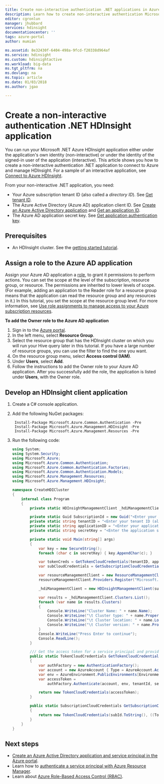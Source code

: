 ```yaml
---
title: Create non-interactive authentication .NET applications in Azure HDInsight | Microsoft Docs
description: Learn how to create non-interactive authentication Microsoft .NET applications in Azure HDInsight.
editor: cgronlun
manager: jhubbard
services: hdinsight
documentationcenter: ''
tags: azure-portal
author: mumian

ms.assetid: 8e32430f-6404-498a-9fcd-f20338d964af
ms.service: hdinsight
ms.custom: hdinsightactive
ms.workload: big-data
ms.tgt_pltfrm: na
ms.devlang: na
ms.topic: article
ms.date: 01/03/2018
ms.author: jgao

---
```

# Create a non-interactive authentication .NET HDInsight application
You can run your Microsoft .NET Azure HDInsight application either under the application's own identity (non-interactive) or under the identity of the signed-in user of the application (interactive). This article shows you how to create a non-interactive authentication .NET application to connect to Azure and manage HDInsight. For a sample of an interactive application, see [Connect to Azure HDInsight](hdinsight-administer-use-dotnet-sdk.md#connect-to-azure-hdinsight). 

From your non-interactive .NET application, you need:

* Your Azure subscription tenant ID (also called a *directory ID*). See [Get tenant ID](../azure-resource-manager/resource-group-create-service-principal-portal.md#get-tenant-id).
* The Azure Active Directory (Azure AD) application client ID. See [Create an Azure Active Directory application](../azure-resource-manager/resource-group-create-service-principal-portal.md#create-an-azure-active-directory-application) and [Get an application ID](../azure-resource-manager/resource-group-create-service-principal-portal.md#get-application-id-and-authentication-key).
* The Azure AD application secret key. See [Get application authentication key](../azure-resource-manager/resource-group-create-service-principal-portal.md#get-application-id-and-authentication-key).

## Prerequisites
* An HDInsight cluster. See the [getting started tutorial](hadoop/apache-hadoop-linux-tutorial-get-started.md#create-cluster).

## Assign a role to the Azure AD application
Assign your Azure AD application a [role](../active-directory/role-based-access-built-in-roles.md), to grant it permissions to perform actions. You can set the scope at the level of the subscription, resource group, or resource. The permissions are inherited to lower levels of scope. (For example, adding an application to the Reader role for a resource group means that the application can read the resource group and any resources in it.) In this tutorial, you set the scope at the resource group level. For more information, see [Use role assignments to manage access to your Azure subscription resources](../active-directory/role-based-access-control-configure.md).

**To add the Owner role to the Azure AD application**

1. Sign in to the [Azure portal](https://portal.azure.com).
2. In the left menu, select **Resource Group**.
3. Select the resource group that has the HDInsight cluster on which you will run your Hive query later in this tutorial. If you have a large number of resource groups, you can use the filter to find the one you want.
4. On the resource group menu, select **Access control (IAM)**.
5. Under **Users**, select **Add**.
6. Follow the instructions to add the Owner role to your Azure AD application. After you successfully add the role, the application is listed under **Users**, with the Owner role. 

## Develop an HDInsight client application

1. Create a C# console application.
2. Add the following NuGet packages:

        Install-Package Microsoft.Azure.Common.Authentication -Pre
        Install-Package Microsoft.Azure.Management.HDInsight -Pre
        Install-Package Microsoft.Azure.Management.Resources -Pre

3. Run the following code:

    ```csharp
    using System;
    using System.Security;
    using Microsoft.Azure;
    using Microsoft.Azure.Common.Authentication;
    using Microsoft.Azure.Common.Authentication.Factories;
    using Microsoft.Azure.Common.Authentication.Models;
    using Microsoft.Azure.Management.Resources;
    using Microsoft.Azure.Management.HDInsight;
    
    namespace CreateHDICluster
    {
        internal class Program
        {
            private static HDInsightManagementClient _hdiManagementClient;
    
            private static Guid SubscriptionId = new Guid("<Enter your Azure subscription ID>");
            private static string tenantID = "<Enter your tenant ID (also called directory ID)>";
            private static string applicationID = "<Enter your application ID>";
            private static string secretKey = "<Enter the application secret key>";
    
            private static void Main(string[] args)
            {
                var key = new SecureString();
                foreach (char c in secretKey) { key.AppendChar(c); }
    
                var tokenCreds = GetTokenCloudCredentials(tenantID, applicationID, key);
                var subCloudCredentials = GetSubscriptionCloudCredentials(tokenCreds, SubscriptionId);
    
                var resourceManagementClient = new ResourceManagementClient(subCloudCredentials);
                resourceManagementClient.Providers.Register("Microsoft.HDInsight");
    
                _hdiManagementClient = new HDInsightManagementClient(subCloudCredentials);
    
                var results = _hdiManagementClient.Clusters.List();
                foreach (var name in results.Clusters)
                {
                    Console.WriteLine("Cluster Name: " + name.Name);
                    Console.WriteLine("\t Cluster type: " + name.Properties.ClusterDefinition.ClusterType);
                    Console.WriteLine("\t Cluster location: " + name.Location);
                    Console.WriteLine("\t Cluster version: " + name.Properties.ClusterVersion);
                }
                Console.WriteLine("Press Enter to continue");
                Console.ReadLine();
            }
    
            /// Get the access token for a service principal and provided key.          
            public static TokenCloudCredentials GetTokenCloudCredentials(string tenantId, string clientId, SecureString secretKey)
            {
                var authFactory = new AuthenticationFactory();
                var account = new AzureAccount { Type = AzureAccount.AccountType.ServicePrincipal, Id = clientId };
                var env = AzureEnvironment.PublicEnvironments[EnvironmentName.AzureCloud];
                var accessToken =
                    authFactory.Authenticate(account, env, tenantId, secretKey, ShowDialog.Never).AccessToken;
    
                return new TokenCloudCredentials(accessToken);
            }
    
            public static SubscriptionCloudCredentials GetSubscriptionCloudCredentials(SubscriptionCloudCredentials creds, Guid subId)
            {
                return new TokenCloudCredentials(subId.ToString(), ((TokenCloudCredentials)creds).Token);
            }
        }
    }
    ```


## Next steps
* [Create an Azure Active Directory application and service principal in the Azure portal](../azure-resource-manager/resource-group-create-service-principal-portal.md).
* Learn how to [authenticate a service principal with Azure Resource Manager](../azure-resource-manager/resource-group-authenticate-service-principal.md).
* Learn about [Azure Role-Based Access Control (RBAC)](../active-directory/role-based-access-control-configure.md).
